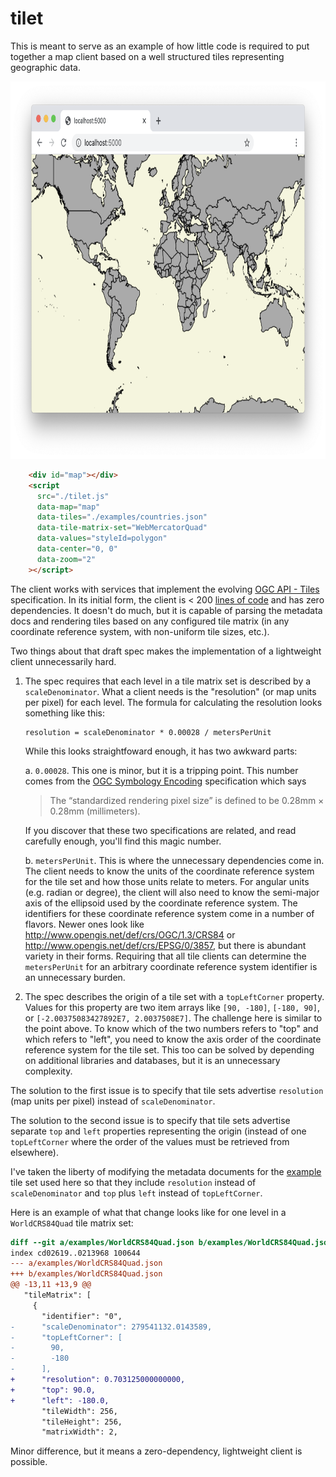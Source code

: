 # tilet

This is meant to serve as an example of how little code is required to put together a map client based on a well structured tiles representing geographic data.

<p align="center">
  <img width="843" height="604" src="./tilet.png">
</p>

```html
    <div id="map"></div>
    <script
      src="./tilet.js"
      data-map="map"
      data-tiles="./examples/countries.json"
      data-tile-matrix-set="WebMercatorQuad"
      data-values="styleId=polygon"
      data-center="0, 0"
      data-zoom="2"
    ></script>
```

The client works with services that implement the evolving [OGC API - Tiles](https://github.com/opengeospatial/OGC-API-Tiles) specification.  In its initial form, the client is < 200 [lines of code](./tilet.js) and has zero dependencies.  It doesn't do much, but it is capable of parsing the metadata docs and rendering tiles based on any configured tile matrix (in any coordinate reference system, with non-uniform tile sizes, etc.).

Two things about that draft spec makes the implementation of a lightweight client unnecessarily hard.

1. The spec requires that each level in a tile matrix set is described by a `scaleDenominator`.  What a client needs is the "resolution" (or map units per pixel) for each level.  The formula for calculating the resolution looks something like this:

    ```
    resolution = scaleDenominator * 0.00028 / metersPerUnit
    ```

   While this looks straightfoward enough, it has two awkward parts:

   a. `0.00028`.  This one is minor, but it is a tripping point.  This number comes from the [OGC Symbology Encoding](https://www.ogc.org/standards/symbol) specification which says

   > The “standardized rendering pixel size” is defined to be 0.28mm × 0.28mm (millimeters).

   If you discover that these two specifications are related, and read carefully enough, you'll find this magic number.

   b. `metersPerUnit`.  This is where the unnecessary dependencies come in.  The client needs to know the units of the coordinate reference system for the tile set and how those units relate to meters.  For angular units (e.g. radian or degree), the client will also need to know the semi-major axis of the ellipsoid used by the coordinate reference system.  The identifiers for these coordinate reference system come in a number of flavors.  Newer ones look like http://www.opengis.net/def/crs/OGC/1.3/CRS84 or http://www.opengis.net/def/crs/EPSG/0/3857, but there is abundant variety in their forms.  Requiring that all tile clients can determine the `metersPerUnit` for an arbitrary coordinate reference system identifier is an unnecessary burden.

2. The spec describes the origin of a tile set with a `topLeftCorner` property.  Values for this property are two item arrays like `[90, -180]`, `[-180, 90]`, or `[-2.00375083427892E7, 2.0037508E7]`.  The challenge here is similar to the point above.  To know which of the two numbers refers to "top" and which refers to "left", you need to know the axis order of the coordinate reference system for the tile set.  This too can be solved by depending on additional libraries and databases, but it is an unnecessary complexity.

The solution to the first issue is to specify that tile sets advertise `resolution` (map units per pixel) instead of `scaleDenominator`.

The solution to the second issue is to specify that tile sets advertise separate `top` and `left` properties representing the origin (instead of one `topLeftCorner` where the order of the values must be retrieved from elsewhere).

I've taken the liberty of modifying the metadata documents for the [example](./examples) tile set used here so that they include `resolution` instead of `scaleDenominator` and `top` plus `left` instead of `topLeftCorner`.

Here is an example of what that change looks like for one level in a `WorldCRS84Quad` tile matrix set:

```diff
diff --git a/examples/WorldCRS84Quad.json b/examples/WorldCRS84Quad.json
index cd02619..0213968 100644
--- a/examples/WorldCRS84Quad.json
+++ b/examples/WorldCRS84Quad.json
@@ -13,11 +13,9 @@
   "tileMatrix": [
     {
       "identifier": "0",
-      "scaleDenominator": 279541132.0143589,
-      "topLeftCorner": [
-        90,
-        -180
-      ],
+      "resolution": 0.703125000000000,
+      "top": 90.0,
+      "left": -180.0,
       "tileWidth": 256,
       "tileHeight": 256,
       "matrixWidth": 2,
```

Minor difference, but it means a zero-dependency, lightweight client is possible.
